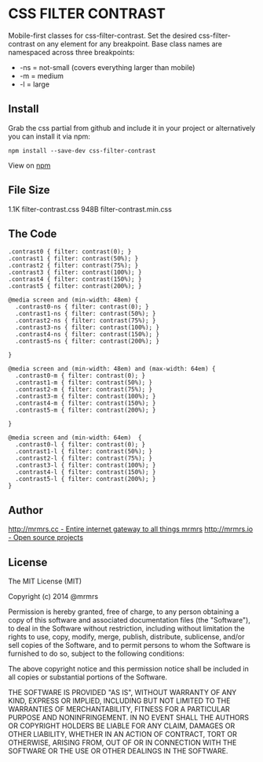 # CSS FILTER CONTRAST

  Mobile-first classes for css-filter-contrast.
  Set the desired css-filter-contrast on any element for any breakpoint.
  Base class names are namespaced across three breakpoints:

*  -ns = not-small (covers everything larger than mobile)
*  -m  = medium
*  -l  = large

## Install
Grab the css partial from github and include it in your project or alternatively
you can install it via npm:
```
npm install --save-dev css-filter-contrast
```
View on [npm](https://www.npmjs.org/package/css-filter-contrast)


## File Size

1.1K filter-contrast.css
948B filter-contrast.min.css

## The Code
```
.contrast0 { filter: contrast(0); }
.contrast1 { filter: contrast(50%); }
.contrast2 { filter: contrast(75%); }
.contrast3 { filter: contrast(100%); }
.contrast4 { filter: contrast(150%); }
.contrast5 { filter: contrast(200%); }

@media screen and (min-width: 48em) {
  .contrast0-ns { filter: contrast(0); }
  .contrast1-ns { filter: contrast(50%); }
  .contrast2-ns { filter: contrast(75%); }
  .contrast3-ns { filter: contrast(100%); }
  .contrast4-ns { filter: contrast(150%); }
  .contrast5-ns { filter: contrast(200%); }

}

@media screen and (min-width: 48em) and (max-width: 64em) {
  .contrast0-m { filter: contrast(0); }
  .contrast1-m { filter: contrast(50%); }
  .contrast2-m { filter: contrast(75%); }
  .contrast3-m { filter: contrast(100%); }
  .contrast4-m { filter: contrast(150%); }
  .contrast5-m { filter: contrast(200%); }

}

@media screen and (min-width: 64em)  {
  .contrast0-l { filter: contrast(0); }
  .contrast1-l { filter: contrast(50%); }
  .contrast2-l { filter: contrast(75%); }
  .contrast3-l { filter: contrast(100%); }
  .contrast4-l { filter: contrast(150%); }
  .contrast5-l { filter: contrast(200%); }
}

```

## Author

[http://mrmrs.cc - Entire internet gateway to all things mrmrs](http://mrmrs.cc)
[http://mrmrs.io - Open source projects](http://mrmrs.io)

## License

The MIT License (MIT)

Copyright (c) 2014 @mrmrs

Permission is hereby granted, free of charge, to any person obtaining a copy
of this software and associated documentation files (the "Software"), to deal
in the Software without restriction, including without limitation the rights
to use, copy, modify, merge, publish, distribute, sublicense, and/or sell
copies of the Software, and to permit persons to whom the Software is
furnished to do so, subject to the following conditions:

The above copyright notice and this permission notice shall be included in
all copies or substantial portions of the Software.

THE SOFTWARE IS PROVIDED "AS IS", WITHOUT WARRANTY OF ANY KIND, EXPRESS OR
IMPLIED, INCLUDING BUT NOT LIMITED TO THE WARRANTIES OF MERCHANTABILITY,
FITNESS FOR A PARTICULAR PURPOSE AND NONINFRINGEMENT. IN NO EVENT SHALL THE
AUTHORS OR COPYRIGHT HOLDERS BE LIABLE FOR ANY CLAIM, DAMAGES OR OTHER
LIABILITY, WHETHER IN AN ACTION OF CONTRACT, TORT OR OTHERWISE, ARISING FROM,
OUT OF OR IN CONNECTION WITH THE SOFTWARE OR THE USE OR OTHER DEALINGS IN
THE SOFTWARE.

